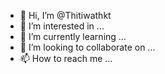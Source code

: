 - 👋 Hi, I’m @Thitiwathkt
- 👀 I’m interested in ...
- 🌱 I’m currently learning ...
- 💞️ I’m looking to collaborate on ...
- 📫 How to reach me ...

<!---
Thitiwathkt/Thitiwathkt is a ✨ special ✨ repository because its `README.md` (this file) appears on your GitHub profile.
You can click the Preview link to take a look at your changes.
--->
